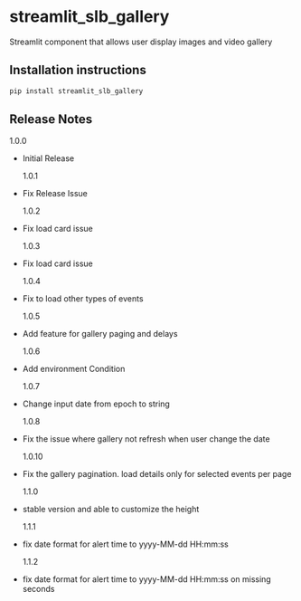 # streamlit_slb_gallery

Streamlit component that allows user display images and video gallery

## Installation instructions

```sh
pip install streamlit_slb_gallery
```

## Release Notes

1.0.0

- Initial Release

  1.0.1

- Fix Release Issue

  1.0.2

- Fix load card issue

  1.0.3

- Fix load card issue

  1.0.4

- Fix to load other types of events

  1.0.5

- Add feature for gallery paging and delays

  1.0.6

- Add environment Condition

  1.0.7

- Change input date from epoch to string

  1.0.8

- Fix the issue where gallery not refresh when user change the date

  1.0.10

- Fix the gallery pagination. load details only for selected events per page

  1.1.0

- stable version and able to customize the height

  1.1.1

- fix date format for alert time to yyyy-MM-dd HH:mm:ss

  1.1.2

- fix date format for alert time to yyyy-MM-dd HH:mm:ss on missing seconds
